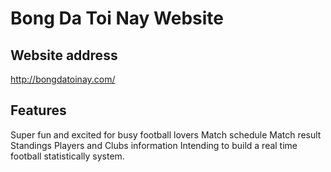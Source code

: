 # Bong Da Toi Nay Website

## Website address
http://bongdatoinay.com/

## Features
Super fun and excited for busy football lovers
Match schedule
Match result
Standings
Players and Clubs information
Intending to build a real time football statistically system.
